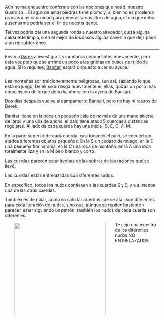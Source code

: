Aún no me encuentro conforme con las nociones que nos di nuestro Guardian... El agua de estas piedras tiene plomo y, si bien no es problema gracias a mi capacidad para generar varios litros de agua, el día que deba ausentarme podría ser el fin de nuestra gente.

Tal vez podría dar una segunda ronda a nuestro alrededor, quizá alguna caída esté limpia, o en el mejor de los casos alguna caverna que deje paso a un río subterráneo.

---

Envío a [Darek](../../!EVENTOS/NPC´s/Darek.md) a investigar las montañas circundantes nuevamente, pero esta vez pido que se arrime un poco a las grietas en busca de ruido de agua. Si lo requiere, [Banitari](../../!EVENTOS/NPC´s/Banitari.md) estará dispuesto a dar su ayuda.

---

Las montañas son traicioneramente peligrosas, aun así, sabiendo lo que está en juego, Derek se arriesga nuevamente en ellas, quizás un poco más emocionado de lo que debería, ahora con la ayuda de Banitari.

Dos días después vuelve al campamento Banitari, pero no hay ni rastros de Derek.

Banitari tiene en la boca un pequeño palo de no más de una mano abierta de largo y una uña de ancho, el palo tiene atado 5 cuerdas a distancias regulares.
Al lado de cada cuerda hay una inicial, S, E, C, A, M.

En la parte superior de cada cuerda, casi tocando el palo, se encuentran atados diferentes objetos pequeños: En la S un pedazo de musgo, en la E una pequeña flor naranja, en la C una roca de montaña, en la A una roca totalmente liza y en la M pelo blanco y corto.

Las cuerdas parecen estar hechas de las sobras de las raciones que se llevó.

Las cuerdas están entrelazadas con diferentes nudos.

En específico, todos los nudos contienen a las cuerdas S y E, y a al menos una de las otras cuerdas.

También es de notar, como no solo las cuerdas que se atan son diferentes para cada iteración de nudos, sino que, aunque se repiten bastante y parecen estar siguiendo un patrón, también los nudos de cada cuerda son diferentes.

<img src="https://culturacientifica.com/app/uploads/2018/05/imagen-9-1.jpg" width="300" 
height="auto" style="vertical-align:middle;margin:3px 30px" align="left"> Te dejo una muestra de los diferentes nudos NO ENTRELAZADOS
